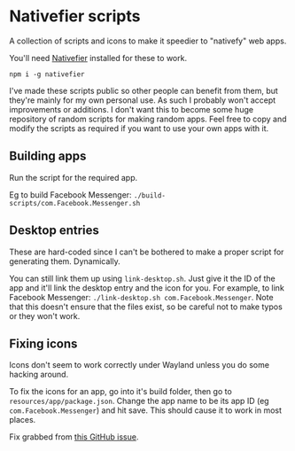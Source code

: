 # Nativefier scripts

A collection of scripts and icons to make it speedier to "nativefy" web apps.

You'll need [Nativefier](https://github.com/nativefier/nativefier) installed
for these to work.

`npm i -g nativefier`

I've made these scripts public so other people can benefit from them, but
they're mainly for my own personal use. As such I probably won't accept
improvements or additions. I don't want this to become some huge repository of
random scripts for making random apps. Feel free to copy and modify the scripts
as required if you want to use your own apps with it.

## Building apps

Run the script for the required app.

Eg to build Facebook Messenger: `./build-scripts/com.Facebook.Messenger.sh`

## Desktop entries

These are hard-coded since I can't be bothered to make a proper script for
generating them. Dynamically.

You can still link them up using `link-desktop.sh`. Just give it the ID of the
app and it'll link the desktop entry and the icon for you. For example, to link
Facebook Messenger: `./link-desktop.sh com.Facebook.Messenger`. Note that this
doesn't ensure that the files exist, so be careful not to make typos or they
won't work.

## Fixing icons

Icons don't seem to work correctly under Wayland unless you do some hacking
around.

To fix the icons for an app, go into it's build folder, then go to
`resources/app/package.json`. Change the app name to be its app ID (eg
`com.Facebook.Messenger`) and hit save. This should cause it to work in most
places.

Fix grabbed from [this GitHub issue](https://github.com/nativefier/nativefier/issues/1276).
